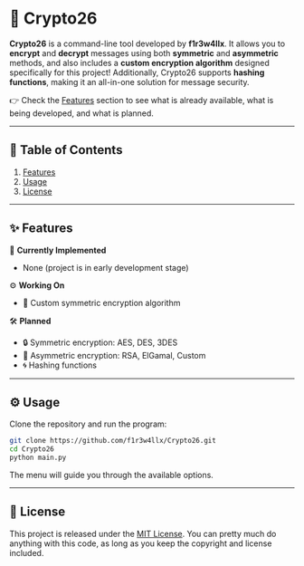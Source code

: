 # 🔐 Crypto26
**Crypto26** is a command-line tool developed by **f1r3w4llx**.
It allows you to **encrypt** and **decrypt** messages using both **symmetric** and **asymmetric** methods, and also includes a **custom encryption algorithm** designed specifically for this project!
Additionally, Crypto26 supports **hashing functions**, making it an all-in-one solution for message security.

👉 Check the [Features](#-features) section to see what is already available, what is being developed, and what is planned.

---

## 📑 Table of Contents
1. [Features](#-features)
2. [Usage](#️-usage)
3. [License](#-license)

---

## ✨ Features
🚀 **Currently Implemented**
- None (project is in early development stage)

⚙️ **Working On**
- 🧩 Custom symmetric encryption algorithm

🛠️ **Planned**
- 🔒 Symmetric encryption: AES, DES, 3DES
- 🔑 Asymmetric encryption: RSA, ElGamal, Custom
- 🌀 Hashing functions

---

## ⚙️ Usage
Clone the repository and run the program:

```bash
git clone https://github.com/f1r3w4llx/Crypto26.git
cd Crypto26
python main.py
```
The menu will guide you through the available options.

---

## 📜 License
This project is released under the [MIT License](LICENSE).
You can pretty much do anything with this code, as long as you keep the copyright and license included.
